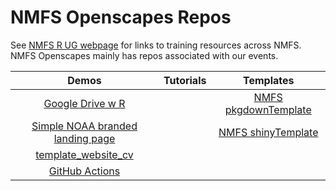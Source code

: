 # NMFS Openscapes Repos

See [NMFS R UG webpage](https://nmfs-openscapes.github.io/NMFS-R-UG) for links to training resources across NMFS. NMFS Openscapes mainly has repos associated with our events.

| Demos | Tutorials  | Templates  |
|:----:|:---:|:--:|
| [Google Drive w R](https://github.com/nmfs-openscapes/GoogleDrive1) |   | [NMFS pkgdownTemplate](https://github.com/nmfs-openscapes/pkgdownTemplate)  |
| [Simple NOAA branded landing page](https://github.com/nmfs-openscapes/NOAA-branded-simple)  |   | [NMFS shinyTemplate](https://github.com/nmfs-openscapes/template_nfms_shiny)  |
| [template_website_cv](https://github.com/nmfs-openscapes/template_website_cv) |   |   |
| [GitHub Actions](https://github.com/nmfs-openscapes/12-07-21-GitHub-Actions) |    |    |
